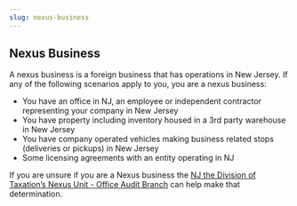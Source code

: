 ```yaml
---
slug: nexus-business
---
```

## Nexus Business

A nexus business is a foreign business that has operations in New Jersey. If any of the following scenarios apply to you, you are a nexus business:

* You have an office in NJ, an employee or independent contractor representing your company in New Jersey
* You have property including inventory housed in a 3rd party warehouse in New Jersey
* You have company operated vehicles making business related stops (deliveries or pickups) in New Jersey
* Some licensing agreements with an entity operating in NJ

If you are unsure if you are a Nexus business the [NJ the Division of Taxation’s Nexus Unit - Office Audit Branch](https://www.state.nj.us/treasury/taxation/organization/audit-taxtype-nexus.shtml) can help make that determination.